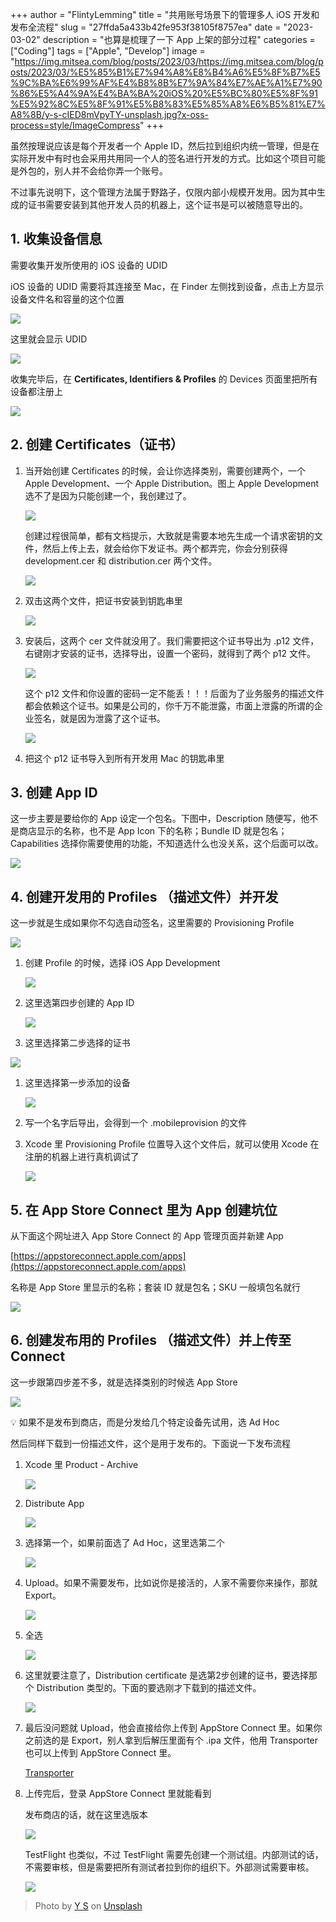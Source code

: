 +++
author = "FlintyLemming"
title = "共用账号场景下的管理多人 iOS 开发和发布全流程"
slug = "27ffda5a433b42fe953f38105f8757ea"
date = "2023-03-02"
description = "也算是梳理了一下 App 上架的部分过程"
categories = ["Coding"]
tags = ["Apple", "Develop"]
image = "https://img.mitsea.com/blog/posts/2023/03/https://img.mitsea.com/blog/posts/2023/03/%E5%85%B1%E7%94%A8%E8%B4%A6%E5%8F%B7%E5%9C%BA%E6%99%AF%E4%B8%8B%E7%9A%84%E7%AE%A1%E7%90%86%E5%A4%9A%E4%BA%BA%20iOS%20%E5%BC%80%E5%8F%91%E5%92%8C%E5%8F%91%E5%B8%83%E5%85%A8%E6%B5%81%E7%A8%8B/y-s-cIED8mVpyTY-unsplash.jpg?x-oss-process=style/ImageCompress"
+++

虽然按理说应该是每个开发者一个 Apple ID，然后拉到组织内统一管理，但是在实际开发中有时也会采用共用同一个人的签名进行开发的方式。比如这个项目可能是外包的，别人并不会给你弄一个账号。

不过事先说明下，这个管理方法属于野路子，仅限内部小规模开发用。因为其中生成的证书需要安装到其他开发人员的机器上，这个证书是可以被随意导出的。

## 1. 收集设备信息

需要收集开发所使用的 iOS 设备的 UDID

iOS 设备的 UDID 需要将其连接至 Mac，在 Finder 左侧找到设备，点击上方显示设备文件名和容量的这个位置

![](https://img.mitsea.com/blog/posts/2023/03/%E5%85%B1%E7%94%A8%E8%B4%A6%E5%8F%B7%E5%9C%BA%E6%99%AF%E4%B8%8B%E7%9A%84%E7%AE%A1%E7%90%86%E5%A4%9A%E4%BA%BA%20iOS%20%E5%BC%80%E5%8F%91%E5%92%8C%E5%8F%91%E5%B8%83%E5%85%A8%E6%B5%81%E7%A8%8B/Untitled.png?x-oss-process=style/ImageCompress)

这里就会显示 UDID

![](https://img.mitsea.com/blog/posts/2023/03/%E5%85%B1%E7%94%A8%E8%B4%A6%E5%8F%B7%E5%9C%BA%E6%99%AF%E4%B8%8B%E7%9A%84%E7%AE%A1%E7%90%86%E5%A4%9A%E4%BA%BA%20iOS%20%E5%BC%80%E5%8F%91%E5%92%8C%E5%8F%91%E5%B8%83%E5%85%A8%E6%B5%81%E7%A8%8B/Untitled%201.png?x-oss-process=style/ImageCompress)

收集完毕后，在 ****Certificates, Identifiers & Profiles**** 的 Devices 页面里把所有设备都注册上

![](https://img.mitsea.com/blog/posts/2023/03/%E5%85%B1%E7%94%A8%E8%B4%A6%E5%8F%B7%E5%9C%BA%E6%99%AF%E4%B8%8B%E7%9A%84%E7%AE%A1%E7%90%86%E5%A4%9A%E4%BA%BA%20iOS%20%E5%BC%80%E5%8F%91%E5%92%8C%E5%8F%91%E5%B8%83%E5%85%A8%E6%B5%81%E7%A8%8B/Untitled%202.png?x-oss-process=style/ImageCompress)

## 2. 创建 ****Certificates（证书）****

1. 当开始创建 Certificates 的时候，会让你选择类别，需要创建两个，一个 Apple Development、一个 Apple Distribution。图上 Apple Development 选不了是因为只能创建一个，我创建过了。

    ![](https://img.mitsea.com/blog/posts/2023/03/%E5%85%B1%E7%94%A8%E8%B4%A6%E5%8F%B7%E5%9C%BA%E6%99%AF%E4%B8%8B%E7%9A%84%E7%AE%A1%E7%90%86%E5%A4%9A%E4%BA%BA%20iOS%20%E5%BC%80%E5%8F%91%E5%92%8C%E5%8F%91%E5%B8%83%E5%85%A8%E6%B5%81%E7%A8%8B/Untitled%203.png?x-oss-process=style/ImageCompress)

    创建过程很简单，都有文档提示，大致就是需要本地先生成一个请求密钥的文件，然后上传上去，就会给你下发证书。两个都弄完，你会分别获得 development.cer 和 distribution.cer 两个文件。

    ![](https://img.mitsea.com/blog/posts/2023/03/%E5%85%B1%E7%94%A8%E8%B4%A6%E5%8F%B7%E5%9C%BA%E6%99%AF%E4%B8%8B%E7%9A%84%E7%AE%A1%E7%90%86%E5%A4%9A%E4%BA%BA%20iOS%20%E5%BC%80%E5%8F%91%E5%92%8C%E5%8F%91%E5%B8%83%E5%85%A8%E6%B5%81%E7%A8%8B/Untitled%204.png?x-oss-process=style/ImageCompress)

2. 双击这两个文件，把证书安装到钥匙串里

    ![](https://img.mitsea.com/blog/posts/2023/03/%E5%85%B1%E7%94%A8%E8%B4%A6%E5%8F%B7%E5%9C%BA%E6%99%AF%E4%B8%8B%E7%9A%84%E7%AE%A1%E7%90%86%E5%A4%9A%E4%BA%BA%20iOS%20%E5%BC%80%E5%8F%91%E5%92%8C%E5%8F%91%E5%B8%83%E5%85%A8%E6%B5%81%E7%A8%8B/Untitled%205.png?x-oss-process=style/ImageCompress)

3. 安装后，这两个 cer 文件就没用了。我们需要把这个证书导出为 .p12 文件，右键刚才安装的证书，选择导出，设置一个密码，就得到了两个 p12 文件。

    ![](https://img.mitsea.com/blog/posts/2023/03/%E5%85%B1%E7%94%A8%E8%B4%A6%E5%8F%B7%E5%9C%BA%E6%99%AF%E4%B8%8B%E7%9A%84%E7%AE%A1%E7%90%86%E5%A4%9A%E4%BA%BA%20iOS%20%E5%BC%80%E5%8F%91%E5%92%8C%E5%8F%91%E5%B8%83%E5%85%A8%E6%B5%81%E7%A8%8B/Untitled%206.png?x-oss-process=style/ImageCompress)

    这个 p12 文件和你设置的密码一定不能丢！！！后面为了业务服务的描述文件都会依赖这个证书。如果是公司的，你千万不能泄露，市面上泄露的所谓的企业签名，就是因为泄露了这个证书。

    ![](https://img.mitsea.com/blog/posts/2023/03/%E5%85%B1%E7%94%A8%E8%B4%A6%E5%8F%B7%E5%9C%BA%E6%99%AF%E4%B8%8B%E7%9A%84%E7%AE%A1%E7%90%86%E5%A4%9A%E4%BA%BA%20iOS%20%E5%BC%80%E5%8F%91%E5%92%8C%E5%8F%91%E5%B8%83%E5%85%A8%E6%B5%81%E7%A8%8B/Untitled%207.png?x-oss-process=style/ImageCompress)

4. 把这个 p12 证书导入到所有开发用 Mac 的钥匙串里

## 3. 创建 App ID

这一步主要是要给你的 App 设定一个包名。下图中，Description 随便写，他不是商店显示的名称，也不是 App Icon 下的名称；Bundle ID 就是包名；Capabilities 选择你需要使用的功能，不知道选什么也没关系，这个后面可以改。

![](https://img.mitsea.com/blog/posts/2023/03/%E5%85%B1%E7%94%A8%E8%B4%A6%E5%8F%B7%E5%9C%BA%E6%99%AF%E4%B8%8B%E7%9A%84%E7%AE%A1%E7%90%86%E5%A4%9A%E4%BA%BA%20iOS%20%E5%BC%80%E5%8F%91%E5%92%8C%E5%8F%91%E5%B8%83%E5%85%A8%E6%B5%81%E7%A8%8B/Untitled%208.png?x-oss-process=style/ImageCompress)

## 4. 创建开发用的 Profiles （描述文件）并开发

这一步就是生成如果你不勾选自动签名，这里需要的 Provisioning Profile

![](https://img.mitsea.com/blog/posts/2023/03/%E5%85%B1%E7%94%A8%E8%B4%A6%E5%8F%B7%E5%9C%BA%E6%99%AF%E4%B8%8B%E7%9A%84%E7%AE%A1%E7%90%86%E5%A4%9A%E4%BA%BA%20iOS%20%E5%BC%80%E5%8F%91%E5%92%8C%E5%8F%91%E5%B8%83%E5%85%A8%E6%B5%81%E7%A8%8B/Untitled%209.png?x-oss-process=style/ImageCompress)

1. 创建 Profile 的时候，选择 iOS App Development

    ![](https://img.mitsea.com/blog/posts/2023/03/%E5%85%B1%E7%94%A8%E8%B4%A6%E5%8F%B7%E5%9C%BA%E6%99%AF%E4%B8%8B%E7%9A%84%E7%AE%A1%E7%90%86%E5%A4%9A%E4%BA%BA%20iOS%20%E5%BC%80%E5%8F%91%E5%92%8C%E5%8F%91%E5%B8%83%E5%85%A8%E6%B5%81%E7%A8%8B/Untitled%2010.png?x-oss-process=style/ImageCompress)

2. 这里选第四步创建的 App ID

    ![](https://img.mitsea.com/blog/posts/2023/03/%E5%85%B1%E7%94%A8%E8%B4%A6%E5%8F%B7%E5%9C%BA%E6%99%AF%E4%B8%8B%E7%9A%84%E7%AE%A1%E7%90%86%E5%A4%9A%E4%BA%BA%20iOS%20%E5%BC%80%E5%8F%91%E5%92%8C%E5%8F%91%E5%B8%83%E5%85%A8%E6%B5%81%E7%A8%8B/Untitled%2011.png?x-oss-process=style/ImageCompress)

3. 这里选择第二步选择的证书

![](https://img.mitsea.com/blog/posts/2023/03/%E5%85%B1%E7%94%A8%E8%B4%A6%E5%8F%B7%E5%9C%BA%E6%99%AF%E4%B8%8B%E7%9A%84%E7%AE%A1%E7%90%86%E5%A4%9A%E4%BA%BA%20iOS%20%E5%BC%80%E5%8F%91%E5%92%8C%E5%8F%91%E5%B8%83%E5%85%A8%E6%B5%81%E7%A8%8B/Untitled%2012.png?x-oss-process=style/ImageCompress)

1. 这里选择第一步添加的设备

    ![](https://img.mitsea.com/blog/posts/2023/03/%E5%85%B1%E7%94%A8%E8%B4%A6%E5%8F%B7%E5%9C%BA%E6%99%AF%E4%B8%8B%E7%9A%84%E7%AE%A1%E7%90%86%E5%A4%9A%E4%BA%BA%20iOS%20%E5%BC%80%E5%8F%91%E5%92%8C%E5%8F%91%E5%B8%83%E5%85%A8%E6%B5%81%E7%A8%8B/Untitled%2013.png?x-oss-process=style/ImageCompress)

2. 写一个名字后导出，会得到一个 .mobileprovision 的文件
3. Xcode 里 Provisioning Profile 位置导入这个文件后，就可以使用 Xcode 在注册的机器上进行真机调试了

    ![](https://img.mitsea.com/blog/posts/2023/03/%E5%85%B1%E7%94%A8%E8%B4%A6%E5%8F%B7%E5%9C%BA%E6%99%AF%E4%B8%8B%E7%9A%84%E7%AE%A1%E7%90%86%E5%A4%9A%E4%BA%BA%20iOS%20%E5%BC%80%E5%8F%91%E5%92%8C%E5%8F%91%E5%B8%83%E5%85%A8%E6%B5%81%E7%A8%8B/Untitled%2014.png?x-oss-process=style/ImageCompress)

## 5. 在 App Store Connect 里为 App 创建坑位

从下面这个网址进入 App Store Connect 的 App 管理页面并新建 App

[https://appstoreconnect.apple.com/apps](https://appstoreconnect.apple.com/apps)

名称是 App Store 里显示的名称；套装 ID 就是包名；SKU 一般填包名就行

![](https://img.mitsea.com/blog/posts/2023/03/%E5%85%B1%E7%94%A8%E8%B4%A6%E5%8F%B7%E5%9C%BA%E6%99%AF%E4%B8%8B%E7%9A%84%E7%AE%A1%E7%90%86%E5%A4%9A%E4%BA%BA%20iOS%20%E5%BC%80%E5%8F%91%E5%92%8C%E5%8F%91%E5%B8%83%E5%85%A8%E6%B5%81%E7%A8%8B/Untitled%2015.png?x-oss-process=style/ImageCompress)

## 6. 创建发布用的 Profiles （描述文件）并上传至 Connect

这一步跟第四步差不多，就是选择类别的时候选 App Store

![](https://img.mitsea.com/blog/posts/2023/03/%E5%85%B1%E7%94%A8%E8%B4%A6%E5%8F%B7%E5%9C%BA%E6%99%AF%E4%B8%8B%E7%9A%84%E7%AE%A1%E7%90%86%E5%A4%9A%E4%BA%BA%20iOS%20%E5%BC%80%E5%8F%91%E5%92%8C%E5%8F%91%E5%B8%83%E5%85%A8%E6%B5%81%E7%A8%8B/Untitled%2016.png?x-oss-process=style/ImageCompress)

💡 如果不是发布到商店，而是分发给几个特定设备先试用，选 Ad Hoc

然后同样下载到一份描述文件，这个是用于发布的。下面说一下发布流程

1. Xcode 里 Product - Archive

    ![](https://img.mitsea.com/blog/posts/2023/03/%E5%85%B1%E7%94%A8%E8%B4%A6%E5%8F%B7%E5%9C%BA%E6%99%AF%E4%B8%8B%E7%9A%84%E7%AE%A1%E7%90%86%E5%A4%9A%E4%BA%BA%20iOS%20%E5%BC%80%E5%8F%91%E5%92%8C%E5%8F%91%E5%B8%83%E5%85%A8%E6%B5%81%E7%A8%8B/Untitled%2017.png?x-oss-process=style/ImageCompress)

2. Distribute App

    ![](https://img.mitsea.com/blog/posts/2023/03/%E5%85%B1%E7%94%A8%E8%B4%A6%E5%8F%B7%E5%9C%BA%E6%99%AF%E4%B8%8B%E7%9A%84%E7%AE%A1%E7%90%86%E5%A4%9A%E4%BA%BA%20iOS%20%E5%BC%80%E5%8F%91%E5%92%8C%E5%8F%91%E5%B8%83%E5%85%A8%E6%B5%81%E7%A8%8B/Untitled%2018.png?x-oss-process=style/ImageCompress)

3. 选择第一个，如果前面选了 Ad Hoc，这里选第二个

    ![](https://img.mitsea.com/blog/posts/2023/03/%E5%85%B1%E7%94%A8%E8%B4%A6%E5%8F%B7%E5%9C%BA%E6%99%AF%E4%B8%8B%E7%9A%84%E7%AE%A1%E7%90%86%E5%A4%9A%E4%BA%BA%20iOS%20%E5%BC%80%E5%8F%91%E5%92%8C%E5%8F%91%E5%B8%83%E5%85%A8%E6%B5%81%E7%A8%8B/Untitled%2019.png?x-oss-process=style/ImageCompress)

4. Upload。如果不需要发布，比如说你是接活的，人家不需要你来操作，那就 Export。

    ![](https://img.mitsea.com/blog/posts/2023/03/%E5%85%B1%E7%94%A8%E8%B4%A6%E5%8F%B7%E5%9C%BA%E6%99%AF%E4%B8%8B%E7%9A%84%E7%AE%A1%E7%90%86%E5%A4%9A%E4%BA%BA%20iOS%20%E5%BC%80%E5%8F%91%E5%92%8C%E5%8F%91%E5%B8%83%E5%85%A8%E6%B5%81%E7%A8%8B/Untitled%2020.png?x-oss-process=style/ImageCompress)

5. 全选

    ![](https://img.mitsea.com/blog/posts/2023/03/%E5%85%B1%E7%94%A8%E8%B4%A6%E5%8F%B7%E5%9C%BA%E6%99%AF%E4%B8%8B%E7%9A%84%E7%AE%A1%E7%90%86%E5%A4%9A%E4%BA%BA%20iOS%20%E5%BC%80%E5%8F%91%E5%92%8C%E5%8F%91%E5%B8%83%E5%85%A8%E6%B5%81%E7%A8%8B/Untitled%2021.png?x-oss-process=style/ImageCompress)

6. 这里就要注意了，Distribution certificate 是选第2步创建的证书，要选择那个 Distribution 类型的。下面的要选刚才下载到的描述文件。

    ![](https://img.mitsea.com/blog/posts/2023/03/%E5%85%B1%E7%94%A8%E8%B4%A6%E5%8F%B7%E5%9C%BA%E6%99%AF%E4%B8%8B%E7%9A%84%E7%AE%A1%E7%90%86%E5%A4%9A%E4%BA%BA%20iOS%20%E5%BC%80%E5%8F%91%E5%92%8C%E5%8F%91%E5%B8%83%E5%85%A8%E6%B5%81%E7%A8%8B/Untitled%2022.png?x-oss-process=style/ImageCompress)

7. 最后没问题就 Upload，他会直接给你上传到 AppStore Connect 里。如果你之前选的是 Export，别人拿到后解压里面有个 .ipa 文件，他用 Transporter 也可以上传到 AppStore Connect 里。

    [Transporter](https://apps.apple.com/cn/app/transporter/id1450874784?mt=12)

8. 上传完后，登录 AppStore Connect 里就能看到

    发布商店的话，就在这里选版本

    ![](https://img.mitsea.com/blog/posts/2023/03/%E5%85%B1%E7%94%A8%E8%B4%A6%E5%8F%B7%E5%9C%BA%E6%99%AF%E4%B8%8B%E7%9A%84%E7%AE%A1%E7%90%86%E5%A4%9A%E4%BA%BA%20iOS%20%E5%BC%80%E5%8F%91%E5%92%8C%E5%8F%91%E5%B8%83%E5%85%A8%E6%B5%81%E7%A8%8B/Untitled%2023.png?x-oss-process=style/ImageCompress)

    TestFlight 也类似，不过 TestFlight 需要先创建一个测试组。内部测试的话，不需要审核，但是需要把所有测试者拉到你的组织下。外部测试需要审核。

    ![](https://img.mitsea.com/blog/posts/2023/03/%E5%85%B1%E7%94%A8%E8%B4%A6%E5%8F%B7%E5%9C%BA%E6%99%AF%E4%B8%8B%E7%9A%84%E7%AE%A1%E7%90%86%E5%A4%9A%E4%BA%BA%20iOS%20%E5%BC%80%E5%8F%91%E5%92%8C%E5%8F%91%E5%B8%83%E5%85%A8%E6%B5%81%E7%A8%8B/Untitled%2024.png?x-oss-process=style/ImageCompress)

> Photo by [Y S](https://unsplash.com/@santonii?utm_source=unsplash&utm_medium=referral&utm_content=creditCopyText) on [Unsplash](https://unsplash.com/?utm_source=unsplash&utm_medium=referral&utm_content=creditCopyText)
  